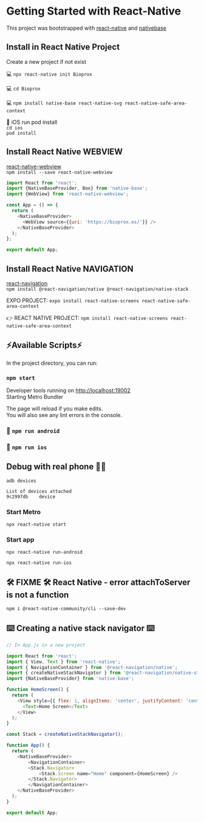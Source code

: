 # Getting Started with React-Native

This project was bootstrapped with [react-native](https://reactnative.dev) and 
[nativebase](https://nativebase.io/)   

## Install in React Native Project
Create a new project if not exist  

:computer: `npx react-native init Bioprox`  

:computer: `cd Bioprox`  

:computer: `npm install native-base react-native-svg react-native-safe-area-context `

:iphone: iOS run pod install  
`cd ios`  
`pod install`

## Install React Native WEBVIEW 
[react-native-webview](https://github.com/react-native-webview/react-native-webview)  
`npm install --save react-native-webview`
```javascript
import React from 'react';
import {NativeBaseProvider, Box} from 'native-base';
import {WebView} from 'react-native-webview';

const App = () => {
  return (
    <NativeBaseProvider>
      <WebView source={{uri: 'https://bioprox.es/'}} />
    </NativeBaseProvider>
  );
};

export default App;

```

## Install React Native NAVIGATION 
[react-navigation](https://reactnavigation.org)  
`npm install @react-navigation/native @react-navigation/native-stack`  

EXPO PROJECT: `expo install react-native-screens react-native-safe-area-context`  

:point_right: REACT NATIVE PROJECT: `npm install react-native-screens react-native-safe-area-context`

## :zap:Available Scripts:zap:

In the project directory, you can run:

### `npm start`
Developer tools running on [http://localhost:19002](http://localhost:19002)  
Starting Metro Bundler

The page will reload if you make edits.\
You will also see any lint errors in the console.

### :robot: `npm run android`

### :iphone: `npm run ios`


## Debug with real phone :iphone::bug:
`adb devices`  

```console
List of devices attached  
9c2997db	device
```

### Start Metro
 `npx react-native start`

### Start app
`npx react-native run-android`  

`npx react-native run-ios`


## :hammer_and_wrench: FIXME :hammer_and_wrench: React Native - error attachToServer is not a function

`npm i @react-native-community/cli --save-dev`

## :keyboard: Creating a native stack navigator :keyboard:
```javascript
// In App.js in a new project

import React from 'react';
import { View, Text } from 'react-native';
import { NavigationContainer } from '@react-navigation/native';
import { createNativeStackNavigator } from '@react-navigation/native-stack';
import {NativeBaseProvider} from 'native-base';

function HomeScreen() {
  return (
    <View style={{ flex: 1, alignItems: 'center', justifyContent: 'center' }}>
      <Text>Home Screen</Text>
    </View>
  );
}

const Stack = createNativeStackNavigator();

function App() {
  return (
    <NativeBaseProvider>
        <NavigationContainer>
        <Stack.Navigator>
            <Stack.Screen name="Home" component={HomeScreen} />
        </Stack.Navigator>
        </NavigationContainer>
    </NativeBaseProvider>
  );
}

export default App;
```
